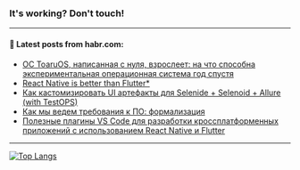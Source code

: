 ### It's working? Don't touch!

---
<!--
#### 🛠️ Technical stack:

![C++](https://img.shields.io/badge/C++-informational?logo=c%2B%2B&style=flat&logoColor=white&color=9C033A)
![Java](https://img.shields.io/badge/Java-informational?logo=java&style=flat&logoColor=white&color=007396)
![Kotlin](https://img.shields.io/badge/Kotlin-informational?logo=Kotlin&style=flat&logoColor=white&color=0095D5)
![JS](https://img.shields.io/badge/JS-informational?logo=javaScript&style=flat&logoColor=black&color=F7Df1E) <br>
![HTML5](https://img.shields.io/badge/HTML5-informational?logo=html5&style=flat&logoColor=white&color=E34F26)
![CSS3](https://img.shields.io/badge/CSS3-informational?logo=css3&style=flat&logoColor=white&color=157286)
![Sass](https://img.shields.io/badge/Saas-informational?logo=sass&style=flat&logoColor=white&color=hotpink)
![PHP](https://img.shields.io/badge/PHP-informational?logo=php&style=flat&logoColor=white&color=777BB4) <br>
![WebPAck](https://img.shields.io/badge/WebPack-informational?logo=webPack&style=flat&logoColor=white&color=FF6F00)
![Bootstrap](https://img.shields.io/badge/Bootstrap-informational?logo=Bootstrap&style=flat&logoColor=white&color=7952B3)
![MySQL](https://img.shields.io/badge/MySQL-informational?logo=MySQL&style=flat&logoColor=white&color=00f) <br>
![NodeJS](https://img.shields.io/badge/NodeJS-informational?logo=node.js&style=flat&logoColor=white&color=43853D)
![Spring](https://img.shields.io/badge/Spring-informational?logo=Spring&style=flat&logoColor=white&color=0A9EDC)
![Angular](https://img.shields.io/badge/Vue-informational?logo=vue.js&style=flat&logoColor=white&color=red)
![Git](https://img.shields.io/badge/Git-informational?logo=git&style=flat&logoColor=white&color=darkorange)

___
-->

#### 💬 Latest posts from habr.com:

<!-- BLOG-POST-LIST:START -->
- [ОС ToaruOS, написанная с нуля, взрослеет: на что способна экспериментальная операционная система год спустя](https://habr.com/ru/post/693124/?utm_source=habrahabr&utm_medium=rss&utm_campaign=693124)
- [React Native is better than Flutter*](https://habr.com/ru/post/696148/?utm_source=habrahabr&utm_medium=rss&utm_campaign=696148)
- [Как кастомизировать UI артефакты для Selenide + Selenoid + Allure &lpar;with TestOPS&rpar;](https://habr.com/ru/post/696140/?utm_source=habrahabr&utm_medium=rss&utm_campaign=696140)
- [Как мы ведем требования к ПО: формализация](https://habr.com/ru/post/694864/?utm_source=habrahabr&utm_medium=rss&utm_campaign=694864)
- [Полезные плагины VS Code для разработки кроссплатформенных приложений с использованием React Native и Flutter](https://habr.com/ru/post/696128/?utm_source=habrahabr&utm_medium=rss&utm_campaign=696128)
<!-- BLOG-POST-LIST:END -->

---

[![Top Langs](https://github-readme-stats.vercel.app/api/top-langs/?username=zloylis&layout=compact&hide_border=true&theme=dracula)](https://github.com/zloylis)
